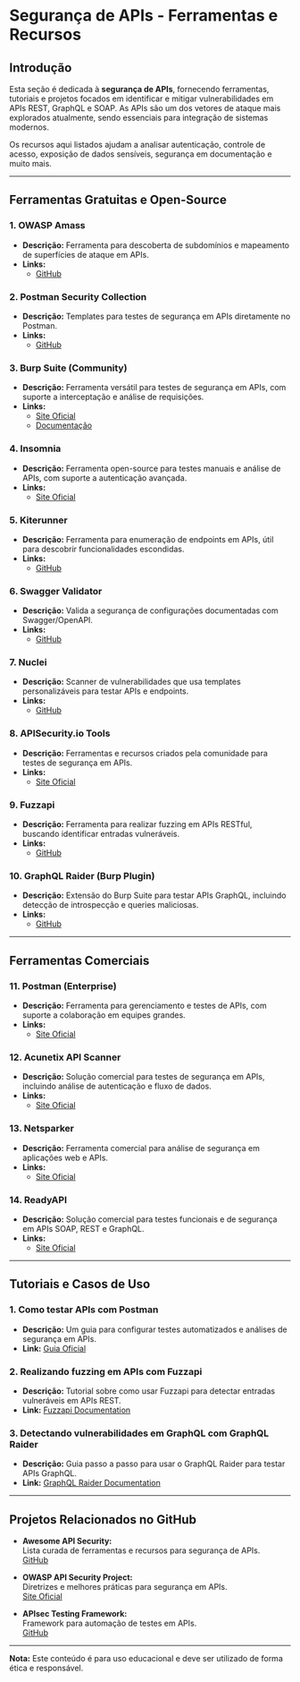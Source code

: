 # Segurança de APIs - Ferramentas e Recursos

## Introdução

Esta seção é dedicada à **segurança de APIs**, fornecendo ferramentas, tutoriais e projetos focados em identificar e mitigar vulnerabilidades em APIs REST, GraphQL e SOAP. As APIs são um dos vetores de ataque mais explorados atualmente, sendo essenciais para integração de sistemas modernos.

Os recursos aqui listados ajudam a analisar autenticação, controle de acesso, exposição de dados sensíveis, segurança em documentação e muito mais.

---

## Ferramentas Gratuitas e Open-Source

### 1. OWASP Amass
- **Descrição:** Ferramenta para descoberta de subdomínios e mapeamento de superfícies de ataque em APIs.
- **Links:**
  - [GitHub](https://github.com/OWASP/Amass)

### 2. Postman Security Collection
- **Descrição:** Templates para testes de segurança em APIs diretamente no Postman.
- **Links:**
  - [GitHub](https://github.com/postmanlabs/security-and-collections)

### 3. Burp Suite (Community)
- **Descrição:** Ferramenta versátil para testes de segurança em APIs, com suporte a interceptação e análise de requisições.
- **Links:**
  - [Site Oficial](https://portswigger.net/burp)
  - [Documentação](https://portswigger.net/burp/documentation)

### 4. Insomnia
- **Descrição:** Ferramenta open-source para testes manuais e análise de APIs, com suporte a autenticação avançada.
- **Links:**
  - [Site Oficial](https://insomnia.rest/)

### 5. Kiterunner
- **Descrição:** Ferramenta para enumeração de endpoints em APIs, útil para descobrir funcionalidades escondidas.
- **Links:**
  - [GitHub](https://github.com/assetnote/kiterunner)

### 6. Swagger Validator
- **Descrição:** Valida a segurança de configurações documentadas com Swagger/OpenAPI.
- **Links:**
  - [GitHub](https://github.com/swagger-api/swagger-validator)

### 7. Nuclei
- **Descrição:** Scanner de vulnerabilidades que usa templates personalizáveis para testar APIs e endpoints.
- **Links:**
  - [GitHub](https://github.com/projectdiscovery/nuclei)

### 8. APISecurity.io Tools
- **Descrição:** Ferramentas e recursos criados pela comunidade para testes de segurança em APIs.
- **Links:**
  - [Site Oficial](https://apisecurity.io/)

### 9. Fuzzapi
- **Descrição:** Ferramenta para realizar fuzzing em APIs RESTful, buscando identificar entradas vulneráveis.
- **Links:**
  - [GitHub](https://github.com/Fuzzapi/fuzzapi)

### 10. GraphQL Raider (Burp Plugin)
- **Descrição:** Extensão do Burp Suite para testar APIs GraphQL, incluindo detecção de introspecção e queries maliciosas.
- **Links:**
  - [GitHub](https://github.com/doyensec/graph-ql-raider)

---

## Ferramentas Comerciais

### 11. Postman (Enterprise)
- **Descrição:** Ferramenta para gerenciamento e testes de APIs, com suporte a colaboração em equipes grandes.
- **Links:**
  - [Site Oficial](https://www.postman.com/)

### 12. Acunetix API Scanner
- **Descrição:** Solução comercial para testes de segurança em APIs, incluindo análise de autenticação e fluxo de dados.
- **Links:**
  - [Site Oficial](https://www.acunetix.com/)

### 13. Netsparker
- **Descrição:** Ferramenta comercial para análise de segurança em aplicações web e APIs.
- **Links:**
  - [Site Oficial](https://www.netsparker.com/)

### 14. ReadyAPI
- **Descrição:** Solução comercial para testes funcionais e de segurança em APIs SOAP, REST e GraphQL.
- **Links:**
  - [Site Oficial](https://smartbear.com/product/ready-api/overview/)

---

## Tutoriais e Casos de Uso

### 1. Como testar APIs com Postman
- **Descrição:** Um guia para configurar testes automatizados e análises de segurança em APIs.
- **Link:** [Guia Oficial](https://learning.postman.com/docs/sending-requests/requests/)

### 2. Realizando fuzzing em APIs com Fuzzapi
- **Descrição:** Tutorial sobre como usar Fuzzapi para detectar entradas vulneráveis em APIs REST.
- **Link:** [Fuzzapi Documentation](https://github.com/Fuzzapi/fuzzapi)

### 3. Detectando vulnerabilidades em GraphQL com GraphQL Raider
- **Descrição:** Guia passo a passo para usar o GraphQL Raider para testar APIs GraphQL.
- **Link:** [GraphQL Raider Documentation](https://github.com/doyensec/graph-ql-raider)

---

## Projetos Relacionados no GitHub

- **Awesome API Security:**  
  Lista curada de ferramentas e recursos para segurança de APIs.  
  [GitHub](https://github.com/arainho/awesome-api-security)

- **OWASP API Security Project:**  
  Diretrizes e melhores práticas para segurança em APIs.  
  [Site Oficial](https://owasp.org/www-project-api-security/)

- **APIsec Testing Framework:**  
  Framework para automação de testes em APIs.  
  [GitHub](https://github.com/Checkmarx/api-sec-testing)

---

**Nota:** Este conteúdo é para uso educacional e deve ser utilizado de forma ética e responsável.
